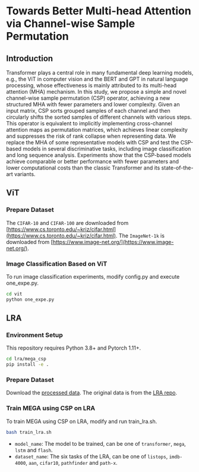 # Towards Better Multi-head Attention via Channel-wise Sample Permutation

## Introduction

Transformer plays a central role in many fundamental deep learning models, e.g., the ViT in computer vision and the BERT and GPT in natural language processing, whose effectiveness is mainly attributed to its multi-head attention (MHA) mechanism. 
In this study, we propose a simple and novel channel-wise sample permutation (CSP) operator, achieving a new structured MHA with fewer parameters and lower complexity. 
Given an input matrix, CSP sorts grouped samples of each channel and then circularly shifts the sorted samples of different channels with various steps. 
This operator is equivalent to implicitly implementing cross-channel attention maps as permutation matrices, which achieves linear complexity and suppresses the risk of rank collapse when representing data. 
We replace the MHA of some representative models with CSP and test the CSP-based models in several discriminative tasks, including image classification and long sequence analysis. 
Experiments show that the CSP-based models achieve comparable or better performance with fewer parameters and lower computational costs than the classic Transformer and its state-of-the-art variants. 


## ViT

### Prepare Dataset

The `CIFAR-10` and `CIFAR-100` are downloaded from [https://www.cs.toronto.edu/~kriz/cifar.html](https://www.cs.toronto.edu/~kriz/cifar.html).
The `ImageNet-1k` is downloaded from [https://www.image-net.org/](https://www.image-net.org/).

### Image Classification Based on ViT

To run image classification experiments, modify config.py and execute one_expe.py.

```bash
cd vit
python one_expe.py
```

## LRA

### Environment Setup 

This repository requires Python 3.8+ and Pytorch 1.11+.

```bash
cd lra/mega_csp
pip install -e .
```

### Prepare Dataset

Download the [processed data](https://dl.fbaipublicfiles.com/mega/data/lra.zip). The original data is from the [LRA repo](https://github.com/google-research/long-range-arena).

### Train MEGA using CSP on LRA 

To train MEGA using CSP on LRA, modify and run train_lra.sh.

```bash
bash train_lra.sh
```

- `model_name`: The model to be trained, can be one of `transformer`, `mega`, `lstm` and `flash`.
- `dataset_name`: The six tasks of the LRA, can be one of `listops`, `imdb-4000`, `aan`, `cifar10`, `pathfinder` and `path-x`.

